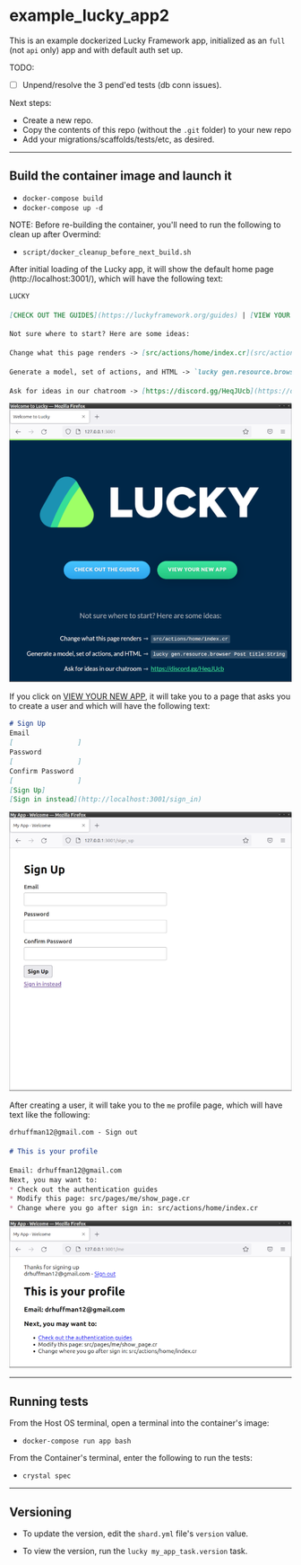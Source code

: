 # example_lucky_app2

This is an example dockerized Lucky Framework app, initialized as an `full` (not `api` only) app and with default auth set up.

TODO:
- [ ] Unpend/resolve the 3 pend'ed tests (db conn issues).

Next steps:
* Create a new repo.
* Copy the contents of this repo (without the `.git` folder) to your new repo
* Add your migrations/scaffolds/tests/etc, as desired.

---
## Build the container image and launch it
* `docker-compose build`
* `docker-compose up -d`

NOTE: Before re-building the container, you'll need to run the following to clean up after Overmind:

* `script/docker_cleanup_before_next_build.sh`

After initial loading of the Lucky app, it will show the default home page (http://localhost:3001/), which will have the following text:

```markdown
LUCKY

[CHECK OUT THE GUIDES](https://luckyframework.org/guides) | [VIEW YOUR NEW APP](http://localhost:3001/sign_up)

Not sure where to start? Here are some ideas:

Change what this page renders -> [src/actions/home/index.cr](src/actions/home/index.cr)

Generate a model, set of actions, and HTML -> `lucky gen.resource.browser Post title:String`

Ask for ideas in our chatroom -> [https://discord.gg/HeqJUcb](https://discord.gg/HeqJUcb)
```

![docs/example_lucky_app.home_page.png](docs/example_lucky_app.home_page.png)

If you click on [VIEW YOUR NEW APP](http://localhost:3001/sign_up), it will take you to a page that asks you to create a user and which will have the following text:

```markdown
# Sign Up
Email
[                ]
Password
[                ]
Confirm Password
[                ]
[Sign Up]
[Sign in instead](http://localhost:3001/sign_in)
```

![docs/example_lucky_app.sign_up.png](docs/example_lucky_app.sign_up.png)

After creating a user, it will take you to the `me` profile page, which will have text like the following:

```markdown
drhuffman12@gmail.com - Sign out

# This is your profile

Email: drhuffman12@gmail.com
Next, you may want to:
* Check out the authentication guides
* Modify this page: src/pages/me/show_page.cr
* Change where you go after sign in: src/actions/home/index.cr
```

![docs/example_lucky_app.me.png](docs/example_lucky_app.me.png)

---
## Running tests

From the Host OS terminal, open a terminal into the container's image:
* `docker-compose run app bash`

From the Container's terminal, enter the following to run the tests:
* `crystal spec`

---
## Versioning

* To update the version, edit the `shard.yml` file's `version` value.

* To view the version, run the `lucky my_app_task.version` task.
